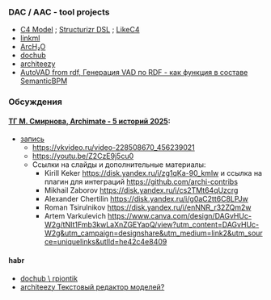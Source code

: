 ### DAC / AAC - tool projects
- [C4 Model](https://c4model.com/) ; [Structurizr DSL](https://github.com/structurizr/dsl) ; [LikeC4](https://github.com/likec4/likec4)
- [linkml](https://linkml.io/)
- [ArcH₂O](https://hd-tech.ru/ru/product/5) 
- [dochub](https://dochub.info/main)
- [architeezy](https://architeezy.com/metamodel/vad/dev/sample)
- [AutoVAD from rdf, Генерация VAD по RDF - как функция в составе SemanticBPM](https://github.com/bpmbpm/SemanticBPM/tree/main)

### Обсуждения
#### [ТГ М. Смирнова, Archimate - 5 историй 2025](https://t.me/s/it_arch):
- [запись](https://t.me/it_arch/1729)
    - https://vkvideo.ru/video-228508670_456239021
    - https://youtu.be/Z2CzE9j5cu0
  - Ссылки на слайды и дополнительные материалы:
    - Kirill Keker https://disk.yandex.ru/i/zg1qKa-90_kmlw и ссылка на плагин для интеграций https://github.com/archi-contribs
    - ‎Mikhail Zaborov https://disk.yandex.ru/i/cs2TMt64qUzcrg
    - Alexander Chertilin https://disk.yandex.ru/i/g0aC2tt6C8LPJw
    - ‎Roman Tsirulnikov https://disk.yandex.ru/i/enNNR_r32ZQm2w
    - Artem Varkulevich https://www.canva.com/design/DAGvHUc-W2g/tNIt1Fmb3kwLaXnZGEYapQ/view?utm_content=DAGvHUc-W2g&utm_campaign=designshare&utm_medium=link2&utm_source=uniquelinks&utlId=he42c4e8409
#### habr
- [dochub \ rpiontik](https://habr.com/ru/users/rpiontik/articles/)
- [architeezy Текстовый редактор моделей?](https://habr.com/ru/companies/architeezy/articles/938340/)
